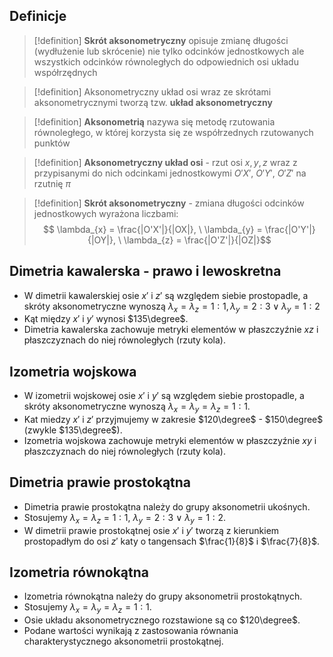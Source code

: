 ## Definicje
>[!definition]
**Skrót aksonometryczny** opisuje zmianę długości (wydłużenie lub skrócenie) nie tylko odcinków jednostkowych ale wszystkich odcinków równoległych do odpowiednich osi układu współrzędnych

>[!definition]
Aksonometryczny układ osi wraz ze skrótami aksonometrycznymi tworzą tzw. **układ aksonometryczny**

>[!definition]
**Aksonometrią** nazywa się metodę rzutowania równoległego, w której korzysta się ze współrzednych rzutowanych punktów

>[!definition]
**Aksonometryczny układ osi** - rzut osi $x, y, z$ wraz z przypisanymi do nich odcinkami jednostkowymi $O'X', \ O'Y', \ O'Z'$ na rzutnię $\pi$

>[!definition]
**Skrót aksonometryczny** - zmiana długości odcinków jednostkowych wyrażona liczbami: $$
\lambda_{x} = \frac{|O'X'|}{|OX|}, \
\lambda_{y} = \frac{|O'Y'|}{|OY|}, \
\lambda_{z} = \frac{|O'Z'|}{|OZ|}$$
## Dimetria kawalerska - prawo i lewoskretna
- W dimetrii kawalerskiej osie $x'$ i $z'$ są względem siebie prostopadle, a skróty aksonometryczne wynoszą $\lambda_{x}=\lambda_{z}=1:1, \lambda_{y}=2:3 \vee \lambda_{y}=1:2$
- Kąt między $x'$ i $y'$ wynosi $135\degree$.
- Dimetria kawalerska zachowuje metryki elementów w płaszczyźnie $xz$ i płaszczyznach do niej równoległych (rzuty kola).
## Izometria wojskowa
- W izometrii wojskowej osie $x'$ i $y'$ są względem siebie prostopadle, a skróty aksonometryczne wynoszą $\lambda_{x}=\lambda_{y}=\lambda_{z}=1:1$.
- Kat miedzy $x'$ i $z'$ przyjmujemy w zakresie $120\degree$ - $150\degree$ (zwykle $135\degree$).
- Izometria wojskowa zachowuje metryki elementów w płaszczyźnie $xy$ i płaszczyznach do niej równoległych (rzuty kola).
## Dimetria prawie prostokątna
- Dimetria prawie prostokątna należy do grupy aksonometrii ukośnych.
- Stosujemy $\lambda_{x}=\lambda_{z}=1:1, \ \lambda_{y}=2:3 \ \vee \ \lambda_{y}=1:2$.
- W dimetrii prawie prostokątnej osie $x'$ i $y'$ tworzą z kierunkiem prostopadłym do osi $z'$ katy o tangensach $\frac{1}{8}$ i $\frac{7}{8}$.
## Izometria równokątna
- Izometria równokątna należy do grupy aksonometrii prostokątnych.
- Stosujemy $\lambda_{x}=\lambda_{y}=\lambda_{z}=1:1$.
- Osie układu aksonometrycznego rozstawione są co $120\degree$.
- Podane wartości wynikają z zastosowania równania charakterystycznego aksonometrii prostokątnej.


